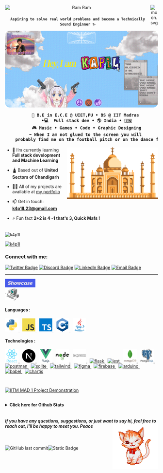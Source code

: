 <p align="center">
  <img src="https://em-content.zobj.net/source/apple/391/folded-hands_light-skin-tone_1f64f-1f3fb_1f3fb.png" width="25" align="left"> 
    Ram Ram 
   <img align="right" width="25" src="https://moon-svg.minung.dev/moon.svg?theme=basic" alt="moon.svg" />
</p>

**<h4 align="center">`Aspiring to solve real world problems and become a Technically Sound Enginner ✨`**

![namaste](gitBanner.svg)

<pre align="center">
    💼 B.E in E.C.E @ UIET,PU • BS @ IIT Madras 
    •💻  Full stack dev • 🌎 India • 🇮🇳
    🎮 Music • Games • Code • Graphic Designing
    ➡️ When I am not glued to the screen you will 
    probably find me on the football pitch or on the dance floor.
</pre>
</h4>

<img src="taj.png" alt="taj" align="right" width="300">

* 🌱 I’m currently learning **Full stack development and Machine Learning**
* 🛕 Based out of **United Sectors of Chandigarh**

* 👨‍💻 All of my projects are available at [my portfolio](https://saber-farmer-a8f.notion.site/Portfolio-1e94d0b5ce434afeaade3ffa71fe5c28?pvs=4)

* 📫 Get in touch: **<k4p1ll.23@gmail.com>**

* ⚡ Fun fact **2+2 is 4 -1 that's 3, Quick Mafs !**

<br>
<img src="https://komarev.com/ghpvc/?username=k4p1l&label=Profile%20views&color=000000&style=for-the-badge" alt="k4p1l"/>
<p align="left"> <a href="https://github.com/ryo-ma/github-profile-trophy"><img src="https://github-profile-trophy.vercel.app/?username=k4p1l" alt="k4p1l" /></a> </p>

<h3 align="left">Connect with me:</h3>

<a href="https://x.com/kangsta1474" ><img width="120" src="https://img.shields.io/badge/-Twitter?style=for-the-badge&logo=x&logoColor=fff&label=Twitter&labelColor=000&color=000" alt="Twitter Badge" /></a> <a href="https://discord.com/users/864428698412384266"><img width="120" src="https://img.shields.io/badge/-Discord?style=for-the-badge&logo=discord&logoColor=fff&label=Discord&labelColor=000&color=000" alt="Discord Badge" /></a> <a href="https://www.linkedin.com/in/kapil-yadav-4675931b0/"><img width="120" src="https://img.shields.io/badge/-LinkedIn?style=for-the-badge&logo=linkedin&logoColor=fff&label=LinkedIn&labelColor=000&color=000" alt="LinkedIn Badge" /></a> <a href="mailto:kapilydym23@gmail.com"><img width="104" src="https://img.shields.io/badge/-gmail?style=for-the-badge&logo=gmail&logoColor=fff&logoSize=auto&label=Email&labelColor=000&color=000" alt="Email Badge" /></a>

---

<img src="showcase.png" alt="showcase" width="100" align="left"> <br>

<img src="comp.png" alt="comp" width="45"><br>

#### Languages : <br>

<a href="https://www.python.org" target="_blank" rel="noreferrer"> <img src="https://raw.githubusercontent.com/devicons/devicon/master/icons/python/python-original.svg" alt="python" width="44" height="44"/> </a> &nbsp; <a href="https://developer.mozilla.org/en-US/docs/Web/JavaScript" target="_blank" rel="noreferrer"> <img src="https://raw.githubusercontent.com/devicons/devicon/master/icons/javascript/javascript-original.svg" alt="javascript" width="44" height="44"/> </a> &nbsp; <a href="https://www.typescriptlang.org/" target="_blank" rel="noreferrer"> <img src="https://raw.githubusercontent.com/devicons/devicon/master/icons/typescript/typescript-original.svg" alt="typescript" width="44" height="44"/> </a> &nbsp; <a href="https://www.w3schools.com/cpp/" target="_blank" rel="noreferrer"> <img src="https://raw.githubusercontent.com/devicons/devicon/master/icons/cplusplus/cplusplus-original.svg" alt="cplusplus" width="44" height="44"/> </a> &nbsp; <a href="https://www.java.com" target="_blank" rel="noreferrer"> <img src="https://raw.githubusercontent.com/devicons/devicon/master/icons/java/java-original.svg" alt="java" width="44" height="44"/> </a>

#### Technologies :

<a href="https://reactjs.org/" target="_blank" rel="noreferrer"> <img src="https://raw.githubusercontent.com/devicons/devicon/master/icons/react/react-original-wordmark.svg" alt="react" width="44" height="44"/> </a> &nbsp; <a href="https://reactjs.org/" target="_blank" rel="noreferrer"> <img src="https://raw.githubusercontent.com/devicons/devicon/6910f0503efdd315c8f9b858234310c06e04d9c0/icons/nextjs/nextjs-original.svg" alt="react" width="44" height="44"/> </a> &nbsp; <a href="https://vuejs.org/" target="_blank" rel="noreferrer"> <img src="https://raw.githubusercontent.com/devicons/devicon/master/icons/vuejs/vuejs-original-wordmark.svg" alt="vuejs" width="44" height="44"/> </a> &nbsp; <a href="https://nodejs.org" target="_blank" rel="noreferrer"> <img src="https://raw.githubusercontent.com/devicons/devicon/master/icons/nodejs/nodejs-original-wordmark.svg" alt="nodejs" width="44" height="44"/> </a> &nbsp; <a href="https://expressjs.com" target="_blank" rel="noreferrer"> <img src="https://raw.githubusercontent.com/devicons/devicon/master/icons/express/express-original-wordmark.svg" alt="express" width="44" height="44"/> </a> &nbsp; <a href="https://flask.palletsprojects.com/" target="_blank" rel="noreferrer"> <img src="https://www.vectorlogo.zone/logos/pocoo_flask/pocoo_flask-icon.svg" alt="flask" width="44" height="44"/> </a> &nbsp; <a href="https://jestjs.io" target="_blank" rel="noreferrer"> <img src="https://www.vectorlogo.zone/logos/jestjsio/jestjsio-icon.svg" alt="jest" width="44" height="44"/> </a>  &nbsp; <a href="https://www.mongodb.com/" target="_blank" rel="noreferrer"> <img src="https://raw.githubusercontent.com/devicons/devicon/master/icons/mongodb/mongodb-original-wordmark.svg" alt="mongodb" width="44" height="44"/> </a> &nbsp; <a href="https://www.postgresql.org" target="_blank" rel="noreferrer"> <img src="https://raw.githubusercontent.com/devicons/devicon/master/icons/postgresql/postgresql-original-wordmark.svg" alt="postgresql" width="44" height="44"/> </a> &nbsp; <a href="https://postman.com" target="_blank" rel="noreferrer"> <img src="https://www.vectorlogo.zone/logos/getpostman/getpostman-icon.svg" alt="postman" width="44" height="44"/> </a> &nbsp; <a href="https://www.sqlite.org/" target="_blank" rel="noreferrer"> <img src="https://www.vectorlogo.zone/logos/sqlite/sqlite-icon.svg" alt="sqlite" width="44" height="44"/> </a> &nbsp; <a href="https://tailwindcss.com/" target="_blank" rel="noreferrer"> <img src="https://www.vectorlogo.zone/logos/tailwindcss/tailwindcss-icon.svg" alt="tailwind" width="44" height="44"/> </a> &nbsp; <a href="https://www.figma.com/" target="_blank" rel="noreferrer"> <img src="https://www.vectorlogo.zone/logos/figma/figma-icon.svg" alt="figma" width="44" height="44"/> </a> &nbsp; <a href="https://firebase.google.com/" target="_blank" rel="noreferrer"> <img src="https://www.vectorlogo.zone/logos/firebase/firebase-icon.svg" alt="firebase" width="44" height="44"/> </a> &nbsp; <a href="https://www.arduino.cc/" target="_blank" rel="noreferrer"> <img src="https://cdn.worldvectorlogo.com/logos/arduino-1.svg" alt="arduino" width="44" height="44"/> </a> &nbsp; <a href="https://babeljs.io/" target="_blank" rel="noreferrer"> <img src="https://www.vectorlogo.zone/logos/babeljs/babeljs-icon.svg" alt="babel" width="44" height="44"/> </a> &nbsp; <a href="https://www.chartjs.org" target="_blank" rel="noreferrer"> <img src="https://www.chartjs.org/media/logo-title.svg" alt="chartjs" width="44" height="44"/> </a>

<br>


[![IITM MAD 1 Project Demonstration](https://ytcards.demolab.com/?id=ROC1Bg4fBQc&title=IITM+MAD+1+Project+Demonstration+|+Influencer+Engagement+and+Sponsorship+Coordination+Platform&lang=en&timestamp=1719340200&background_color=%230f0f0f&title_color=%23ffffff&stats_color=%23dedede&max_title_lines=1&width=450&border_radius=10&duration=775 "IITM MAD 1 Project Demonstration | Influencer Engagement and Sponsorship Coordination Platform
")](https://youtu.be/ROC1Bg4fBQc?feature=shared)

<br>

<details>

**<summary> Click here for Github Stats </summary>**

<img src="https://github-readme-stats.vercel.app/api/top-langs?username=k4p1l&show_icons=true&locale=en&layout=compact" alt="k4p1l" width="300"/><br>

<img src="https://github-readme-stats.vercel.app/api?username=k4p1l&show_icons=true&locale=en" alt="k4p1l" width="400" /><br>

<img align="center" src="https://github-readme-streak-stats.herokuapp.com/?user=k4p1l&" alt="k4p1l" />


</details>

<br>


##### If you have any questions, suggestions, or just want to say hi, feel free to reach out, I'll be happy to meet you. Peace <img src="cat.png" alt="cat winking" width="150" align="right">



<br>

![GitHub last commit](https://img.shields.io/github/last-commit/k4p1l/k4p1l?style=for-the-badge&logo=git&logoColor=fff&labelColor=000&color=32a632)![Static Badge](https://img.shields.io/badge/-Created%20By?style=for-the-badge&logo=github&logoColor=FFF&label=K4P1L&labelColor=000&color=000)




